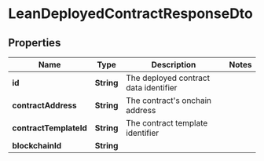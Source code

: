 

# LeanDeployedContractResponseDto


## Properties

| Name | Type | Description | Notes |
|------------ | ------------- | ------------- | -------------|
|**id** | **String** | The deployed contract data identifier |  |
|**contractAddress** | **String** | The contract&#39;s onchain address |  |
|**contractTemplateId** | **String** | The contract template identifier |  |
|**blockchainId** | **String** |  |  |



